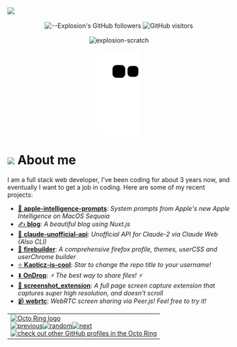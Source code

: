 <picture>
  <source media="(prefers-color-scheme: dark)" srcset="https://user-images.githubusercontent.com/61319150/169753065-1659a66c-faf9-4e8f-b065-b42205df4952.png">
  <img src="https://user-images.githubusercontent.com/61319150/169753029-4ebc7808-4c64-4203-a880-02b38084cca4.png">
</picture>

<div align=center>

![--Explosion's GitHub followers](https://img.shields.io/github/followers/Explosion-Scratch?color=00bbbb&style=for-the-badge&logo=github&logoColor=fff)
![GitHub visitors](https://visitor-badge-reloaded.herokuapp.com/badge?page_id=explosion-scratch.visitor.badge.reloaded&color=00bbbb&style=for-the-badge&logo=github)

</div>

<p align=center><img align="center" src="https://github-readme-streak-stats.herokuapp.com/?user=explosion-scratch&" alt="explosion-scratch" /></p>
<p align=center><img align="center" src="https://raw.githubusercontent.com/Explosion-Scratch/Explosion-scratch/a407529eda6cf7c81265dae00a6eab19d1597632/github-contribution-grid-snake.svg" /></p>

<h1><img src="https://api.iconify.design/noto-v1:beaming-face-with-smiling-eyes.svg" width="25ch"> About me</h1>
  <p>I am a full stack web developer, I've been coding for about 3 years now, and eventually I want to get a job in coding. Here are some of my recent projects:</p>

<ul>
  <!-- START -->	
<li><a href="https://github.com/Explosion-Scratch/apple-intelligence-prompts">🍎 <b>apple-intelligence-prompts</b></a>: <i>System prompts from Apple's new Apple Intelligence on MacOS Sequoia</i></li>	
<li><a href="https://github.com/Explosion-Scratch/blog">✍️ <b>blog</b></a>: <i>A beautiful blog using Nuxt.js</i></li>	
<li><a href="https://github.com/Explosion-Scratch/claude-unofficial-api">🤖 <b>claude-unofficial-api</b></a>: <i>Unofficial API for Claude-2 via Claude Web (Also CLI)</i></li>	
<li><a href="https://github.com/Explosion-Scratch/firebuilder">🦊 <b>firebuilder</b></a>: <i>A comprehensive firefox profile, themes, userCSS and userChrome builder</i></li>	
<li><a href="https://github.com/Explosion-Scratch/Kaoticz-is-cool">⭐ <b>Kaoticz-is-cool</b></a>: <i>Star to change the repo title to your username!</i></li>	
<li><a href="https://github.com/Explosion-Scratch/OnDrop">⬇️ <b>OnDrop</b></a>: <i>⚡ The best way to share files! ⚡</i></li>	
<li><a href="https://github.com/Explosion-Scratch/screenshot_extension">📸 <b>screenshot_extension</b></a>: <i>A full page screen capture extension that captures super high resolution, and doesn't scroll</i></li>	
<li><a href="https://github.com/Explosion-Scratch/webrtc">📹 <b>webrtc</b></a>: <i>WebRTC screen sharing via Peer.js! Feel free to try it!</i></li>	
<!-- END -->
</ul>

<table><tbody><tr><td><a href="https://octo-ring.com/"><img src="https://octo-ring.com/static/img/widget/top.png" width="99%" alt="Octo Ring logo" align="top"></a><br><a href="https://octo-ring.com/p/Explosion-Scratch/prev"><img src="https://octo-ring.com/static/img/widget/prev.png" width="33%" alt="previous" align="top" title="previous profile"></a><a href="https://octo-ring.com/p/Explosion-Scratch/random"><img src="https://octo-ring.com/static/img/widget/random.png" width="33%" alt="random" align="top" title="random profile"></a><a href="https://octo-ring.com/p/Explosion-Scratch/next"><img src="https://octo-ring.com/static/img/widget/next.png" width="33%" alt="next" align="top" title="next profile"></a><br><a href="https://octo-ring.com/"><img src="https://octo-ring.com/static/img/widget/bottom.png" width="99%" alt="check out other GitHub profiles in the Octo Ring" align="top"></a></td></tr></tbody></table>
